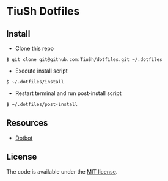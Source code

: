 # TiuSh Dotfiles

## Install

* Clone this repo

`$ git clone git@github.com:TiuSh/dotfiles.git ~/.dotfiles`

* Execute install script

`$ ~/.dotfiles/install`

* Restart terminal and run post-install script

`$ ~/.dotfiles/post-install`

## Resources

- [Dotbot](https://github.com/anishathalye/dotbot)

## License

The code is available under the [MIT license](LICENSE).
